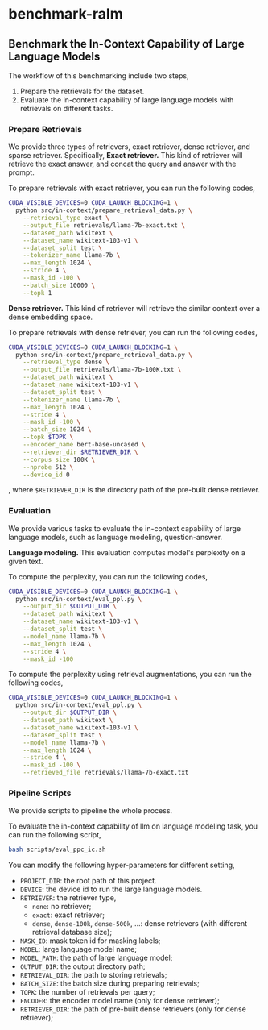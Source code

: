 # benchmark-ralm

## Benchmark the In-Context Capability of Large Language Models

The workflow of this benchmarking include two steps,
1. Prepare the retrievals for the dataset.
2. Evaluate the in-context capability of large language models with retrievals on different tasks.

### Prepare Retrievals

We provide three types of retrievers, exact retriever, dense retriever, and sparse retriever. Specifically,
**Exact retriever.** This kind of retriever will retrieve the exact answer, and concat the query and answer with the prompt.
  
To prepare retrievals with exact retriever, you can run the following codes,

```bash
CUDA_VISIBLE_DEVICES=0 CUDA_LAUNCH_BLOCKING=1 \
  python src/in-context/prepare_retrieval_data.py \
    --retrieval_type exact \
    --output_file retrievals/llama-7b-exact.txt \
    --dataset_path wikitext \
    --dataset_name wikitext-103-v1 \
    --dataset_split test \
    --tokenizer_name llama-7b \
    --max_length 1024 \
    --stride 4 \
    --mask_id -100 \
    --batch_size 10000 \
    --topk 1
```

**Dense retriever.** This kind of retriever will retrieve the similar context over a dense embedding space.

To prepare retrievals with dense retriever, you can run the following codes,

```bash
CUDA_VISIBLE_DEVICES=0 CUDA_LAUNCH_BLOCKING=1 \
  python src/in-context/prepare_retrieval_data.py \
    --retrieval_type dense \
    --output_file retrievals/llama-7b-100K.txt \
    --dataset_path wikitext \
    --dataset_name wikitext-103-v1 \
    --dataset_split test \
    --tokenizer_name llama-7b \
    --max_length 1024 \
    --stride 4 \
    --mask_id -100 \
    --batch_size 1024 \
    --topk $TOPK \
    --encoder_name bert-base-uncased \
    --retriever_dir $RETRIEVER_DIR \
    --corpus_size 100K \
    --nprobe 512 \
    --device_id 0
```
, where `$RETRIEVER_DIR` is the directory path of the pre-built dense retriever.

### Evaluation

We provide various tasks to evaluate the in-context capability of large language models, such as language modeling, question-answer.

**Language modeling.** This evaluation computes model's perplexity on a given text.

To compute the perplexity, you can run the following codes,
```bash
CUDA_VISIBLE_DEVICES=0 CUDA_LAUNCH_BLOCKING=1 \
  python src/in-context/eval_ppl.py \
    --output_dir $OUTPUT_DIR \
    --dataset_path wikitext \
    --dataset_name wikitext-103-v1 \
    --dataset_split test \
    --model_name llama-7b \
    --max_length 1024 \
    --stride 4 \
    --mask_id -100
```

To compute the perplexity using retrieval augmentations, you can run the following codes,
```bash
CUDA_VISIBLE_DEVICES=0 CUDA_LAUNCH_BLOCKING=1 \
  python src/in-context/eval_ppl.py \
    --output_dir $OUTPUT_DIR \
    --dataset_path wikitext \
    --dataset_name wikitext-103-v1 \
    --dataset_split test \
    --model_name llama-7b \
    --max_length 1024 \
    --stride 4 \
    --mask_id -100 \
    --retrieved_file retrievals/llama-7b-exact.txt
```

### Pipeline Scripts

We provide scripts to pipeline the whole process.

To evaluate the in-context capability of llm on language modeling task, you can run the following script,
```bash
bash scripts/eval_ppc_ic.sh
```
You can modify the following hyper-parameters for different setting,
* `PROJECT_DIR`: the root path of this project.
* `DEVICE`: the device id to run the large language models.
* `RETRIEVER`: the retriever type,
  * `none`: no retriever;
  * `exact`: exact retriever;
  * `dense`, `dense-100k`, `dense-500k`, ...: dense retrievers (with different retrieval database size);
* `MASK_ID`: mask token id for masking labels;
* `MODEL`: large language model name;
* `MODEL_PATH`: the path of large language model;
* `OUTPUT_DIR`: the output directory path;
* `RETRIEVAL_DIR`: the path to storing retrievals;
* `BATCH_SIZE`: the batch size during preparing retrievals;
* `TOPK`: the number of retrievals per query;
* `ENCODER`: the encoder model name (only for dense retriever);
* `RETRIEVER_DIR`: the path of pre-built dense retrievers (only for dense retriever);